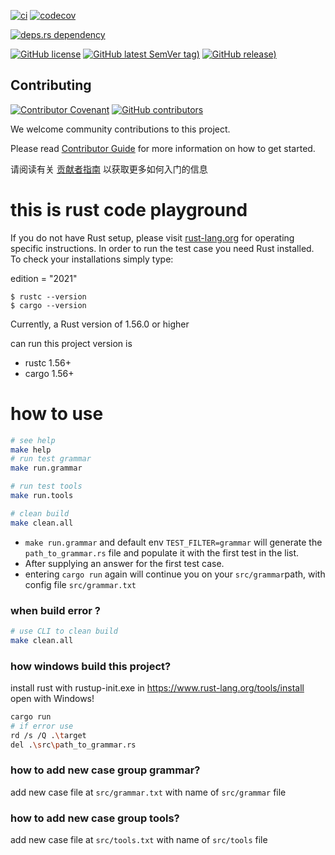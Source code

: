 
[![ci](https://github.com/sinlov/rust_playground/actions/workflows/ci.yml/badge.svg?branch=main)](https://github.com/sinlov/rust_playground/actions/workflows/ci.yml)
[![codecov](https://codecov.io/gh/sinlov/rust_playground/branch/main/graph/badge.svg)](https://app.codecov.io/gh/sinlov/rust_playground/tree/main)

[![deps.rs dependency](https://deps.rs/repo/github/sinlov/rust_playground/status.svg)](https://deps.rs/repo/github/sinlov/rust_playground)

[![GitHub license](https://img.shields.io/github/license/sinlov/rust_playground)](https://github.com/sinlov/rust_playground)
[![GitHub latest SemVer tag)](https://img.shields.io/github/v/tag/sinlov/rust_playground)](https://github.com/sinlov/rust_playground/tags)
[![GitHub release)](https://img.shields.io/github/v/release/sinlov/rust_playground)](https://github.com/sinlov/rust_playground/releases)

## Contributing

[![Contributor Covenant](https://img.shields.io/badge/contributor%20covenant-v1.4-ff69b4.svg)](.github/CONTRIBUTING_DOC/CODE_OF_CONDUCT.md)
[![GitHub contributors](https://img.shields.io/github/contributors/sinlov/rust_playground)](https://github.com/sinlov/rust_playground/graphs/contributors)

We welcome community contributions to this project.

Please read [Contributor Guide](.github/CONTRIBUTING_DOC/CONTRIBUTING.md) for more information on how to get started.

请阅读有关 [贡献者指南](.github/CONTRIBUTING_DOC/zh-CN/CONTRIBUTING.md) 以获取更多如何入门的信息


# this is rust code playground

If you do not have Rust setup, please visit [rust-lang.org](https://www.rust-lang.org/) for operating specific instructions.
In order to run the test case you need Rust installed. To check your installations simply type:

edition = "2021"

```
$ rustc --version
$ cargo --version
```
Currently, a Rust version of 1.56.0 or higher

can run this project version is


- rustc 1.56+
- cargo 1.56+

# how to use

```sh
# see help
make help
# run test grammar
make run.grammar

# run test tools
make run.tools

# clean build
make clean.all
```

- `make run.grammar` and default env `TEST_FILTER=grammar` will generate the `path_to_grammar.rs` file and populate it with the first test in the list.
- After supplying an answer for the first test case.
- entering `cargo run` again will continue you on your `src/grammar`path, with config file `src/grammar.txt`

### when build error ?

```sh
# use CLI to clean build
make clean.all
```

### how windows build this project?

install rust with rustup-init.exe in https://www.rust-lang.org/tools/install open with Windows!

```bash
cargo run
# if error use
rd /s /Q .\target
del .\src\path_to_grammar.rs
```

### how to add new case group grammar?

add new case file at `src/grammar.txt` with name of `src/grammar` file

### how to add new case group tools?

add new case file at `src/tools.txt` with name of `src/tools` file

